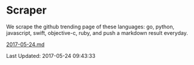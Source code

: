 # Scraper

We scrape the github trending page of these languages: go, python, javascript, swift, objective-c, ruby, and push a markdown result everyday.

[2017-05-24.md](https://github.com/henson/Scraper/blob/master/2017-05-24.md)

Last Updated: 2017-05-24 09:43:33